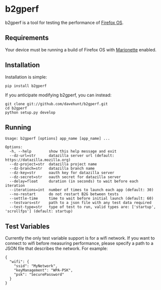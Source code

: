 # b2gperf

b2gperf is a tool for testing the performance of
[Firefox OS](https://developer.mozilla.org/en-US/docs/Mozilla/Firefox_OS).

## Requirements

Your device must be running a build of Firefox OS with
[Marionette](https://developer.mozilla.org/docs/Marionette) enabled.

## Installation

Installation is simple:

    pip install b2gperf

If you anticipate modifying b2gperf, you can instead:

    git clone git://github.com/davehunt/b2gperf.git
    cd b2gperf
    python setup.py develop

## Running

    Usage: b2gperf [options] app_name [app_name] ...

    Options:
      -h, --help        show this help message and exit
      --dz-url=str      datazilla server url (default: https://datazilla.mozilla.org)
      --dz-project=str  datazilla project name
      --dz-branch=str   datazilla branch name
      --dz-key=str      oauth key for datazilla server
      --dz-secret=str   oauth secret for datazilla server
      --delay=float     duration (in seconds) to wait before each iteration
      --iterations=int  number of times to launch each app (default: 30)
      --no-restart      do not restart B2G between tests
      --settle-time     time to wait before initial launch (default: 60)
      --testvars=str    path to a json file with any test data required
      --test-type=str   type of test to run, valid types are: ['startup', 'scrollfps'] (default: startup)

## Test Variables

Currently the only test variable support is for a wifi network. If you want to
connect to wifi before measuring performance, please specify a path to a JSON
file that describes the network. For example:

    {
      "wifi": {
        "ssid": "MyNetwork",
        "keyManagement": "WPA-PSK",
        "psk": "SecurePassword"
      }
    }
